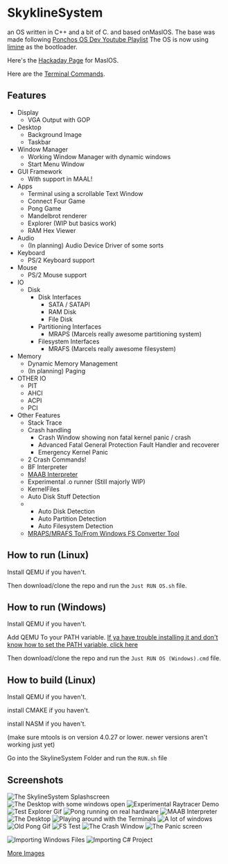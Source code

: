 # SkyklineSystem
an OS written in C++ and a bit of C.
and based onMaslOS.
The base was made following [Ponchos OS Dev Youtube Playlist](https://www.youtube.com/playlist?list=PLxN4E629pPnJxCQCLy7E0SQY_zuumOVyZ)
The OS is now using [limine](https://github.com/limine-bootloader/limine) as the bootloader.

Here's the [Hackaday Page](https://hackaday.io/project/189063-maslos) for MaslOS.

Here are the [Terminal Commands](https://github.com/marceldobehere/MaslOS/wiki/Terminal).

## Features
* Display
  - VGA Output with GOP
* Desktop
  - Background Image
  - Taskbar
* Window Manager
  - Working Window Manager with dynamic windows
  - Start Menu Window
* GUI Framework
  - With support in MAAL!
* Apps
  - Terminal using a scrollable Text Window
  - Connect Four Game
  - Pong Game
  - Mandelbrot renderer
  - Explorer (WIP but basics work)
  - RAM Hex Viewer
* Audio
  - (In planning) Audio Device Driver of some sorts
* Keyboard
  - PS/2 Keyboard support
* Mouse
  - PS/2 Mouse support
* IO
  + Disk
    + Disk Interfaces
      - SATA / SATAPI
      - RAM Disk
      - File Disk
    + Partitioning Interfaces
      - MRAPS (Marcels really awesome partitioning system)
    + Filesystem Interfaces
      - MRAFS (Marcels really awesome filesystem)
* Memory
  - Dynamic Memory Management
  - (In planning) Paging
* OTHER IO
  - PIT
  - AHCI
  - ACPI
  - PCI
* Other Features
  - Stack Trace
  + Crash handling
    - Crash Window showing non fatal kernel panic / crash
    - Advanced Fatal General Protection Fault Handler and recoverer
    - Emergency Kernel Panic
  - 2 Crash Commands!
  - BF Interpreter
  - [MAAB Interpreter](https://github.com/marceldobehere/MAAL-Marcels-Amazing-Assembly-Language)
  - Experimental .o runner (Still majorly WIP)
  - KernelFiles
  - Auto Disk Stuff Detection
  + - Auto Disk Detection
    - Auto Partition Detection
    - Auto Filesystem Detection
  + [MRAPS/MRAFS To/From Windows FS Converter Tool](https://github.com/marceldobehere/Masl-Disk-File-Converter)


## How to run (Linux)
Install QEMU if you haven't.

Then download/clone the repo and run the `Just RUN OS.sh` file.





## How to run (Windows)
Install QEMU if you haven't.

Add QEMU To your PATH variable. [If ya have trouble installing it and don't know how to set the PATH variable, click here](https://linuxhint.com/qemu-windows/)

Then download/clone the repo and run the `Just RUN OS (Windows).cmd` file.





## How to build (Linux)
Install QEMU if you haven't.

install CMAKE if you haven't.

install NASM if you haven't.

(make sure mtools is on version 4.0.27 or lower. newer versions aren't working just yet)


Go into the SkylineSystem Folder and run the `RUN.sh` file



## Screenshots

![The SkylineSystem Splashscreen](/images/boot.PNG "The MaslOS Splashscreen")
![The Desktop with some windows open](/images/desktop.PNG "The Desktop with some windows open")
![Experimental Raytracer Demo](/images/raycaster%20demo.png "An experimental Raytracer Demo")
![Test Explorer Gif](/images/explorer%20test%201.gif "Test Explorer Gif")
![Pong running on real hardware](/images/pongus.jpg "Pong running on real hardware")
![MAAB Interpreter](/images/maab.png "MAAB Interpreter running with the windows interpreter next to it")
![The Desktop](/images/desktop%20background.PNG "The Desktop")
![Playing around with the Terminals](/images/terminal%20test%201.PNG "Playing around with the Terminals")
![A lot of windows](/images/yes.PNG "A lot of windows")
![Old Pong Gif](/images/pong%202.gif "Old Pong Gif")
![FS Test](/images/filesystem%20test.PNG "A short test showing the filesystem working")
![The Crash Window](/images/crash%20window.PNG "The Crash window")
![The Panic screen](/images/new%20kernel%20panic.PNG "The new Panic screen")

![Importing Windows Files](/images/importing%20text%20file.PNG "Importing Windows Files")
![Importing C# Project](/images/importing%20cs%20file.png "Importing C# Project")



[More Images](/images)
